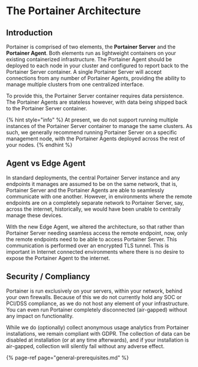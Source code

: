 # The Portainer Architecture

## Introduction

Portainer is comprised of two elements, the **Portainer Server** and the **Portainer Agent**. Both elements run as lightweight containers on your existing containerized infrastructure. The Portainer Agent should be deployed to each node in your cluster and configured to report back to the Portainer Server container. A single Portainer Server will accept connections from any number of Portainer Agents, providing the ability to manage multiple clusters from one centralized interface.

To provide this, the Portainer Server container requires data persistence. The Portainer Agents are stateless however, with data being shipped back to the Portainer Server container.

{% hint style="info" %}
At present, we do not support running multiple instances of the Portainer Server container to manage the same clusters. As such, we generally recommend running Portainer Server on a specific management node, with the Portainer Agents deployed across the rest of your nodes.
{% endhint %}

## Agent vs Edge Agent

In standard deployments, the central Portainer Server instance and any endpoints it manages are assumed to be on the same network, that is, Portainer Server and the Portainer Agents are able to seamlessly communicate with one another. However, in environments where the remote endpoints are on a completely separate network to Portainer Server, say, across the internet, historically, we would have been unable to centrally manage these devices.

With the new Edge Agent, we altered the architecture, so that rather than Portainer Server needing seamless access the remote endpoint, now, only the remote endpoints need to be able to access Portainer Server. This communication is performed over an encrypted TLS tunnel. This is important in Internet connected environments where there is no desire to expose the Portainer Agent to the internet.

## Security / Compliancy

Portainer is run exclusively on your servers, within your network, behind your own firewalls. Because of this we do not currently hold any SOC or PCI/DSS compliance, as we do not host any element of your infrastructure. You can even run Portainer completely disconnected \(air-gapped\) without any impact on functionality.

While we do \(optionally\) collect anonymous usage analytics from Portainer installations, we remain compliant with GDPR. The collection of data can be disabled at installation \(or at any time afterwards\), and if your installation is air-gapped, collection will silently fail without any adverse effect.

{% page-ref page="general-prerequisites.md" %}

